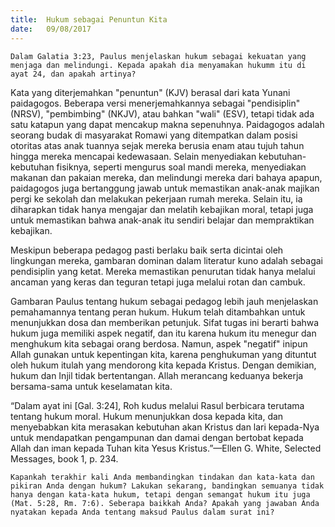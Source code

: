 ```yaml
---
title:  Hukum sebagai Penuntun Kita
date:   09/08/2017
---
```


`Dalam Galatia 3:23, Paulus menjelaskan hukum sebagai kekuatan yang menjaga dan melindungi. Kepada apakah dia menyamakan hukumm itu di ayat 24, dan apakah artinya?`

Kata yang diterjemahkan "penuntun" (KJV) berasal dari kata Yunani paidagogos. Beberapa versi menerjemahkannya sebagai "pendisiplin" (NRSV), "pembimbing" (NKJV), atau bahkan "wali" (ESV), tetapi tidak ada satu katapun yang dapat mencakup makna sepenuhnya. Paidagogos adalah seorang budak di masyarakat Romawi yang ditempatkan dalam posisi otoritas atas anak tuannya sejak mereka berusia enam atau tujuh tahun hingga mereka mencapai kedewasaan. Selain menyediakan kebutuhan-kebutuhan fisiknya, seperti mengurus soal mandi mereka, menyediakan makanan dan pakaian mereka, dan melindungi mereka dari bahaya apapun, paidagogos juga bertanggung jawab untuk memastikan anak-anak majikan pergi ke sekolah dan melakukan pekerjaan rumah mereka. Selain itu, ia diharapkan tidak hanya mengajar dan melatih kebajikan moral, tetapi juga untuk memastikan bahwa anak-anak itu sendiri belajar dan mempraktikan kebajikan.

Meskipun beberapa pedagog pasti berlaku baik serta dicintai oleh lingkungan mereka, gambaran dominan dalam literatur kuno adalah sebagai pendisiplin yang ketat. Mereka memastikan penurutan tidak hanya melalui ancaman yang keras dan teguran tetapi juga melalui rotan dan cambuk.

Gambaran Paulus tentang hukum sebagai pedagog lebih jauh menjelaskan pemahamannya tentang peran hukum. Hukum telah ditambahkan untuk menunjukkan dosa dan memberikan petunjuk. Sifat tugas ini berarti bahwa hukum juga memiliki aspek negatif, dan itu karena hukum itu menegur dan menghukum kita sebagai orang berdosa. Namun, aspek "negatif" inipun Allah gunakan untuk kepentingan kita, karena penghukuman yang dituntut oleh hukum itulah yang mendorong kita kepada Kristus. Dengan demikian, hukum dan Injil tidak bertentangan. Allah merancang keduanya bekerja bersama-sama untuk keselamatan kita.

“Dalam ayat ini [Gal. 3:24], Roh kudus melalui Rasul berbicara terutama tentang hukum moral. Hukum menunjukkan dosa kepada kita, dan menyebabkan kita merasakan kebutuhan akan Kristus dan lari kepada-Nya untuk mendapatkan pengampunan dan damai dengan bertobat kepada Allah dan iman kepada Tuhan kita Yesus Kristus.”—Ellen G. White, Selected Messages, book 1, p. 234.

`Kapankah terakhir kali Anda membandingkan tindakan dan kata-kata dan pikiran Anda dengan hukum? Lakukan sekarang, bandingkan semuanya tidak hanya dengan kata-kata hukum, tetapi dengan semangat hukum itu juga (Mat. 5:28, Rm. 7:6). Seberapa baikkah Anda? Apakah yang jawaban Anda nyatakan kepada Anda tentang maksud Paulus dalam surat ini?`
